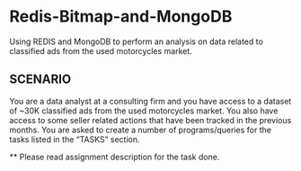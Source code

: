 # Redis-Bitmap-and-MongoDB
Using REDIS and MongoDB to perform an analysis on data related to classified ads from the used motorcycles market.

## SCENARIO
You are a data analyst at a consulting firm and you have access to a dataset of ~30K classified ads from the used motorcycles market. You also have access to some seller related actions that have been tracked in the previous months. You are asked to create a number of programs/queries for the tasks listed in the “TASKS” section.

** Please read assignment description for the task done.
